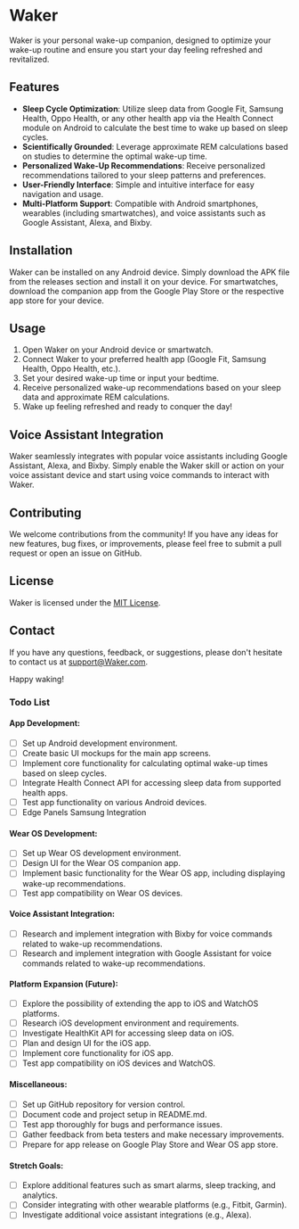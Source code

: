 # Waker

Waker is your personal wake-up companion, designed to optimize your wake-up routine and ensure you start your day feeling refreshed and revitalized.

## Features

- **Sleep Cycle Optimization**: Utilize sleep data from Google Fit, Samsung Health, Oppo Health, or any other health app via the Health Connect module on Android to calculate the best time to wake up based on sleep cycles.
- **Scientifically Grounded**: Leverage approximate REM calculations based on studies to determine the optimal wake-up time.
- **Personalized Wake-Up Recommendations**: Receive personalized recommendations tailored to your sleep patterns and preferences.
- **User-Friendly Interface**: Simple and intuitive interface for easy navigation and usage.
- **Multi-Platform Support**: Compatible with Android smartphones, wearables (including smartwatches), and voice assistants such as Google Assistant, Alexa, and Bixby.

## Installation

Waker can be installed on any Android device. Simply download the APK file from the releases section and install it on your device. For smartwatches, download the companion app from the Google Play Store or the respective app store for your device.

## Usage

1. Open Waker on your Android device or smartwatch.
2. Connect Waker to your preferred health app (Google Fit, Samsung Health, Oppo Health, etc.).
3. Set your desired wake-up time or input your bedtime.
4. Receive personalized wake-up recommendations based on your sleep data and approximate REM calculations.
5. Wake up feeling refreshed and ready to conquer the day!

## Voice Assistant Integration

Waker seamlessly integrates with popular voice assistants including Google Assistant, Alexa, and Bixby. Simply enable the Waker skill or action on your voice assistant device and start using voice commands to interact with Waker.

## Contributing

We welcome contributions from the community! If you have any ideas for new features, bug fixes, or improvements, please feel free to submit a pull request or open an issue on GitHub.

## License

Waker is licensed under the [MIT License](LICENSE).

## Contact

If you have any questions, feedback, or suggestions, please don't hesitate to contact us at support@Waker.com.

Happy waking!

### Todo List

#### App Development:
- [ ] Set up Android development environment.
- [ ] Create basic UI mockups for the main app screens.
- [ ] Implement core functionality for calculating optimal wake-up times based on sleep cycles.
- [ ] Integrate Health Connect API for accessing sleep data from supported health apps.
- [ ] Test app functionality on various Android devices.
- [ ] Edge Panels Samsung Integration

#### Wear OS Development:
- [ ] Set up Wear OS development environment.
- [ ] Design UI for the Wear OS companion app.
- [ ] Implement basic functionality for the Wear OS app, including displaying wake-up recommendations.
- [ ] Test app compatibility on Wear OS devices.

#### Voice Assistant Integration:
- [ ] Research and implement integration with Bixby for voice commands related to wake-up recommendations.
- [ ] Research and implement integration with Google Assistant for voice commands related to wake-up recommendations.

#### Platform Expansion (Future):
- [ ] Explore the possibility of extending the app to iOS and WatchOS platforms.
- [ ] Research iOS development environment and requirements.
- [ ] Investigate HealthKit API for accessing sleep data on iOS.
- [ ] Plan and design UI for the iOS app.
- [ ] Implement core functionality for iOS app.
- [ ] Test app compatibility on iOS devices and WatchOS.

#### Miscellaneous:
- [ ] Set up GitHub repository for version control.
- [ ] Document code and project setup in README.md.
- [ ] Test app thoroughly for bugs and performance issues.
- [ ] Gather feedback from beta testers and make necessary improvements.
- [ ] Prepare for app release on Google Play Store and Wear OS app store.

#### Stretch Goals:
- [ ] Explore additional features such as smart alarms, sleep tracking, and analytics.
- [ ] Consider integrating with other wearable platforms (e.g., Fitbit, Garmin).
- [ ] Investigate additional voice assistant integrations (e.g., Alexa).

